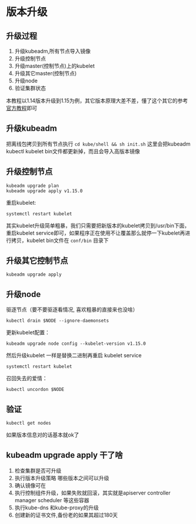 # 版本升级

## 升级过程
1. 升级kubeadm,所有节点导入镜像
2. 升级控制节点
3. 升级master(控制节点)上的kubelet
4. 升级其它master(控制节点)
5. 升级node
6. 验证集群状态

本教程以1.14版本升级到1.15为例，其它版本原理大差不差，懂了这个其它的参考[官方教程](https://kubernetes.io/docs/tasks/administer-cluster/kubeadm/kubeadm-upgrade-1-14/)即可

## 升级kubeadm
把离线包拷贝到所有节点执行 `cd kube/shell && sh init.sh`
这里会把kubeadm kubectl kubelet bin文件都更新掉，而且会导入高版本镜像

## 升级控制节点
```
kubeadm upgrade plan
kubeadm upgrade apply v1.15.0
```

重启kubelet:
```
systemctl restart kubelet
```
其实kubelet升级简单粗暴，我们只需要把新版本的kubelet拷贝到/usr/bin下面，重启kubelet service即可，如果程序正在使用不让覆盖那么就停一下kubelet再进行拷贝，kubelet bin文件在 `conf/bin` 目录下

## 升级其它控制节点
```
kubeadm upgrade apply
```

## 升级node
驱逐节点（要不要驱逐看情况, 喜欢粗暴的直接来也没啥）
```
kubectl drain $NODE --ignore-daemonsets
```
更新kubelet配置：
```
kubeadm upgrade node config --kubelet-version v1.15.0
```
然后升级kubelet 一样是替换二进制再重启 kubelet service
```
systemctl restart kubelet
```

召回失去的爱情：
```
kubectl uncordon $NODE
```

## 验证
```
kubectl get nodes
```
如果版本信息对的话基本就ok了

## kubeadm upgrade apply 干了啥
1. 检查集群是否可升级
2. 执行版本升级策略 哪些版本之间可以升级
3. 确认镜像可在
4. 执行控制组件升级，如果失败就回滚，其实就是apiserver controller manager scheduler 等这些容器
5. 执行kube-dns 和kube-proxy的升级
6. 创建新的证书文件,备份老的如果其超过180天
